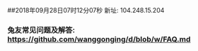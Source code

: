 ##2018年09月28日07时12分07秒 新址: 104.248.15.204
### 兔友常见问题及解答: https://github.com/wanggonging/d/blob/w/FAQ.md
